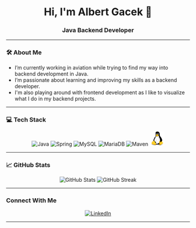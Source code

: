 <div align="center">

# Hi, I'm Albert Gacek 👋  
### Java Backend Developer  

</div>  

---

### 🛠 **About Me**  
- I’m currently working in aviation while trying to find my way into backend development in Java.  
- I’m passionate about learning and improving my skills as a backend developer.  
- I'm also playing around with frontend development as I like to visualize what I do in my backend projects.  

---

### 💻 **Tech Stack**  
<div align="center">
<img src="https://profilinator.rishav.dev/skills-assets/java-original-wordmark.svg" alt="Java" height="40" />  
<img src="https://miro.medium.com/max/500/1*AbiX4LwtSNozoyfypcKvEg.png" alt="Spring" height="40" />  
<img src="https://www.vectorlogo.zone/logos/mysql/mysql-official.svg" alt="MySQL" height="40" />
<img src="https://www.vectorlogo.zone/logos/mariadb/mariadb-icon.svg" alt="MariaDB" height="40" />  
<img src="https://cdn.icon-icons.com/icons2/2107/PNG/512/file_type_maven_icon_130397.png" alt="Maven" height="40" />  
<img src="https://raw.githubusercontent.com/devicons/devicon/master/icons/linux/linux-original.svg" alt="Linux" height="40" />
</div>  

---

### 📈 **GitHub Stats**  
<div align="center">  
<img src="https://github-readme-stats.vercel.app/api?username=gacalbert&show_icons=true&theme=default" alt="GitHub Stats" width="48%" height="200" />  
<img src="https://github-readme-streak-stats.herokuapp.com/?user=gacalbert&theme=default" alt="GitHub Streak" width="48%" height="200" />  
</div>  

---

### **Connect With Me**  
<div align="center">  
<a href="https://www.linkedin.com/in/albert-gacek/" target="_blank">
<img src="https://img.shields.io/badge/LinkedIn-%231E77B5.svg?&style=for-the-badge&logo=linkedin&logoColor=white" alt="LinkedIn" />
</a>  
</div>  

---

